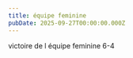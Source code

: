 ```yaml
---
title: équipe feminine
pubDate: 2025-09-27T00:00:00.000Z
---
```


victoire de l équipe feminine  6-4
